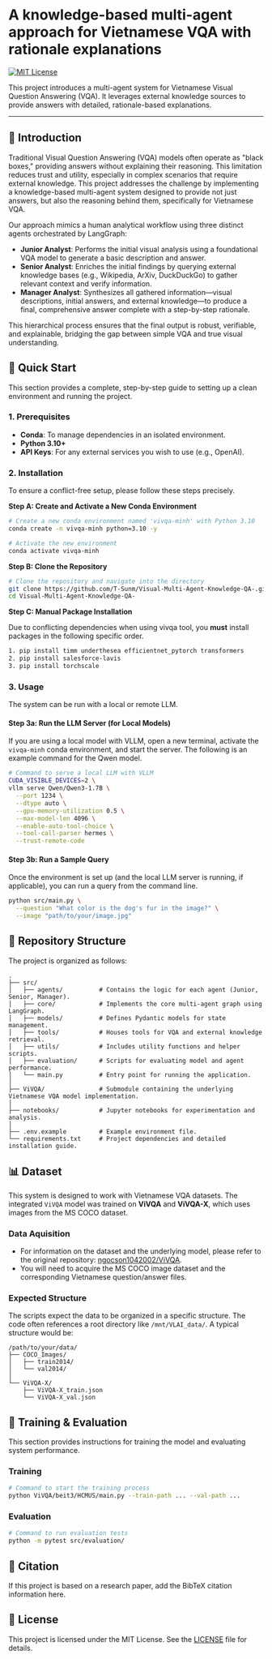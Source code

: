 # A knowledge-based multi-agent approach for Vietnamese VQA with rationale explanations

<!-- Badges: Add badges here, e.g., License, Python version, etc. -->
[![MIT License](https://img.shields.io/badge/License-MIT-green.svg)](https://choosealicense.com/licenses/mit/)

This project introduces a multi-agent system for Vietnamese Visual Question Answering (VQA). It leverages external knowledge sources to provide answers with detailed, rationale-based explanations.

---

## 📖 Introduction

Traditional Visual Question Answering (VQA) models often operate as "black boxes," providing answers without explaining their reasoning. This limitation reduces trust and utility, especially in complex scenarios that require external knowledge. This project addresses the challenge by implementing a knowledge-based multi-agent system designed to provide not just answers, but also the reasoning behind them, specifically for Vietnamese VQA.

Our approach mimics a human analytical workflow using three distinct agents orchestrated by LangGraph:
- **Junior Analyst**: Performs the initial visual analysis using a foundational VQA model to generate a basic description and answer.
- **Senior Analyst**: Enriches the initial findings by querying external knowledge bases (e.g., Wikipedia, ArXiv, DuckDuckGo) to gather relevant context and verify information.
- **Manager Analyst**: Synthesizes all gathered information—visual descriptions, initial answers, and external knowledge—to produce a final, comprehensive answer complete with a step-by-step rationale.

This hierarchical process ensures that the final output is robust, verifiable, and explainable, bridging the gap between simple VQA and true visual understanding.

## 🚀 Quick Start

This section provides a complete, step-by-step guide to setting up a clean environment and running the project.

### 1. Prerequisites
- **Conda**: To manage dependencies in an isolated environment.
- **Python 3.10+**
- **API Keys**: For any external services you wish to use (e.g., OpenAI).

### 2. Installation

To ensure a conflict-free setup, please follow these steps precisely.

**Step A: Create and Activate a New Conda Environment**
```bash
# Create a new conda environment named 'vivqa-minh' with Python 3.10
conda create -n vivqa-minh python=3.10 -y

# Activate the new environment
conda activate vivqa-minh
```

**Step B: Clone the Repository**
```bash
# Clone the repository and navigate into the directory
git clone https://github.com/T-Sunm/Visual-Multi-Agent-Knowledge-QA-.git
cd Visual-Multi-Agent-Knowledge-QA-
```

**Step C: Manual Package Installation**

Due to conflicting dependencies when using vivqa tool, you **must** install packages in the following specific order.
```bash
1. pip install timm underthesea efficientnet_pytorch transformers
2. pip install salesforce-lavis
3. pip install torchscale
```

### 3. Usage

The system can be run with a local or remote LLM.

#### Step 3a: Run the LLM Server (for Local Models)
If you are using a local model with VLLM, open a new terminal, activate the `vivqa-minh` conda environment, and start the server. The following is an example command for the Qwen model.

```bash
# Command to serve a local LLM with VLLM
CUDA_VISIBLE_DEVICES=2 \
vllm serve Qwen/Qwen3-1.7B \
  --port 1234 \
  --dtype auto \
  --gpu-memory-utilization 0.5 \
  --max-model-len 4096 \
  --enable-auto-tool-choice \
  --tool-call-parser hermes \
  --trust-remote-code
```

#### Step 3b: Run a Sample Query
Once the environment is set up (and the local LLM server is running, if applicable), you can run a query from the command line.

```bash
python src/main.py \
  --question "What color is the dog's fur in the image?" \
  --image "path/to/your/image.jpg"
```

## 📁 Repository Structure

The project is organized as follows:

```
.
├── src/
│   ├── agents/          # Contains the logic for each agent (Junior, Senior, Manager).
│   ├── core/            # Implements the core multi-agent graph using LangGraph.
│   ├── models/          # Defines Pydantic models for state management.
│   ├── tools/           # Houses tools for VQA and external knowledge retrieval.
│   ├── utils/           # Includes utility functions and helper scripts.
│   ├── evaluation/      # Scripts for evaluating model and agent performance.
│   └── main.py          # Entry point for running the application.
│
├── ViVQA/               # Submodule containing the underlying Vietnamese VQA model implementation.
│
├── notebooks/           # Jupyter notebooks for experimentation and analysis.
│
├── .env.example         # Example environment file.
└── requirements.txt     # Project dependencies and detailed installation guide.
```

## 📊 Dataset

This system is designed to work with Vietnamese VQA datasets. The integrated `ViVQA` model was trained on **ViVQA** and **ViVQA-X**, which uses images from the MS COCO dataset.

### Data Aquisition
- For information on the dataset and the underlying model, please refer to the original repository: [ngocson1042002/ViVQA](https://github.com/ngocson1042002/ViVQA).
- You will need to acquire the MS COCO image dataset and the corresponding Vietnamese question/answer files.

### Expected Structure
The scripts expect the data to be organized in a specific structure. The code often references a root directory like `/mnt/VLAI_data/`. A typical structure would be:
```
/path/to/your/data/
├── COCO_Images/
│   ├── train2014/
│   └── val2014/
│
└── ViVQA-X/
    ├── ViVQA-X_train.json
    └── ViVQA-X_val.json
```

## 🔧 Training & Evaluation

This section provides instructions for training the model and evaluating system performance.

### Training
```bash
# Command to start the training process
python ViVQA/beit3/HCMUS/main.py --train-path ... --val-path ...
```

### Evaluation
```bash
# Command to run evaluation tests
python -m pytest src/evaluation/
```

## 📜 Citation

If this project is based on a research paper, add the BibTeX citation information here.

## 📝 License

This project is licensed under the MIT License. See the [LICENSE](LICENSE) file for details. 